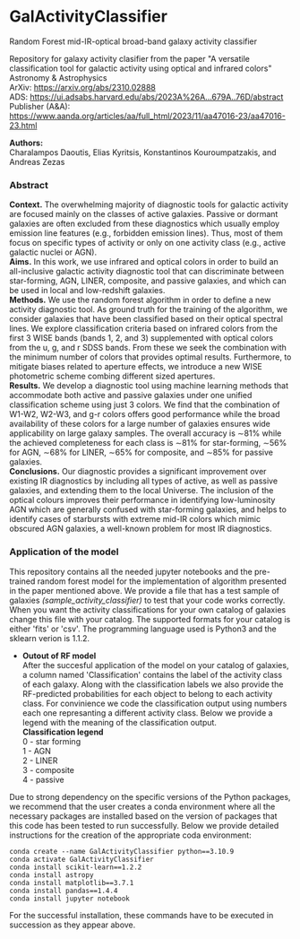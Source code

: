 # GalActivityClassifier
Random Forest mid-IR-optical broad-band galaxy activity classifier

Repository for galaxy activity clasifier from the paper "A versatile classification tool for galactic activity using optical and infrared colors"\
Astronomy & Astrophysics\
ArXiv: https://arxiv.org/abs/2310.02888 \
ADS: https://ui.adsabs.harvard.edu/abs/2023A%26A...679A..76D/abstract \
Publisher (A&A): https://www.aanda.org/articles/aa/full_html/2023/11/aa47016-23/aa47016-23.html

**Authors:**\
Charalampos Daoutis, Elias Kyritsis, Konstantinos Kouroumpatzakis, and Andreas Zezas

### Abstract 
**Context.**  The overwhelming majority of diagnostic tools for galactic activity are focused mainly on the classes of active galaxies.
Passive or dormant galaxies are often excluded from these diagnostics which usually employ emission line features (e.g., forbidden
emission lines). Thus, most of them focus on specific types of activity or only on one activity class (e.g., active galactic nuclei or
AGN). \
**Aims.** In this work, we use infrared and optical colors in order to build an all-inclusive galactic activity diagnostic tool that can
discriminate between star-forming, AGN, LINER, composite, and passive galaxies, and which can be used in local and low-redshift
galaxies. \
**Methods.** We use the random forest algorithm in order to define a new activity diagnostic tool. As ground truth for the training of the
algorithm, we consider galaxies that have been classified based on their optical spectral lines. We explore classification criteria based
on infrared colors from the first 3 WISE bands (bands 1, 2, and 3) supplemented with optical colors from the u, g, and r SDSS bands.
From these we seek the combination with the minimum number of colors that provides optimal results. Furthermore, to mitigate
biases related to aperture effects, we introduce a new WISE photometric scheme combing different sized apertures. \
**Results.** We develop a diagnostic tool using machine learning methods that accommodate both active and passive galaxies under
one unified classification scheme using just 3 colors. We find that the combination of W1-W2, W2-W3, and g-r colors offers good
performance while the broad availability of these colors for a large number of galaxies ensures wide applicability on large galaxy
samples. The overall accuracy is ∼81% while the achieved completeness for each class is ∼81% for star-forming, ∼56% for AGN,
∼68% for LINER, ∼65% for composite, and ∼85% for passive galaxies. \
**Conclusions.** Our diagnostic provides a significant improvement over existing IR diagnostics by including all types of active,
as well as passive galaxies, and extending them to the local Universe. The inclusion of the optical colours improves their
performance in identifying low-luminosity AGN which are generally confused with star-forming galaxies, and helps to identify
cases of starbursts with extreme mid-IR colors which mimic obscured AGN galaxies, a well-known problem for most IR
diagnostics.

### Application of the model
This repository contains all the needed jupyter notebooks and the pre-trained random forest model for the implementation of algorithm presented in the paper mentioned above. We provide a file that has a test sample of galaxies *(sample_activity_classifier)* to test that your code works correctly. When you want the activity classifications for your own catalog of galaxies change this file with your catalog. The supported formats for your catalog is either 'fits' or 'csv'. The programming language used is Python3 and the sklearn verion is 1.1.2. 
- **Outout of RF model**\
After the succesful application of the model on your catalog of galaxies, a column named 'Classification' contains the label of the activity class of each galaxy. Along with the classification labels we also provide the RF-predicted probabilities for each object to belong to each activity class. For convinience we code the classification output using numbers each one represanting a different activity class. Below we provide a legend with the meaning of the classification output. \
**Classification legend** \
0 - star forming \
1 - AGN \
2 - LINER \
3 - composite \
4 - passive 

Due to strong dependency on the specific versions of the Python packages, we recommend that the user creates a conda environment where all the necessary packages are installed based on the version of packages that this code has been tested to run successfully. Below we provide detailed instructions for the creation of the appropriate coda environment:
```
conda create --name GalActivityClassifier python==3.10.9
conda activate GalActivityClassifier
conda install scikit-learn==1.2.2
conda install astropy
conda install matplotlib==3.7.1
conda install pandas==1.4.4
conda install jupyter notebook
```
For the successful installation, these commands have to be executed in succession as they appear above.
